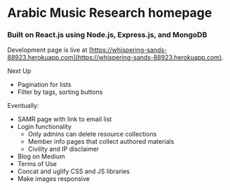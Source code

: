 # Arabic Music Research homepage

### Built on React.js using Node.js, Express.js, and MongoDB

Development page is live at [https://whispering-sands-88923.herokuapp.com](https://whispering-sands-88923.herokuapp.com).

Next Up
* Pagination for lists
* Filter by tags, sorting buttons

Eventually:
* SAMR page with link to email list
* Login functionality
    * Only admins can delete resource collections
    * Member info pages that collect authored materials
    * Civility and IP disclaimer
* Blog on Medium
* Terms of Use
* Concat and uglify CSS and JS libraries
* Make images responsive
